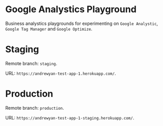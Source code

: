 # Google Analystics Playground

Business analystics playgrounds for experimenting on `Google Analystic`, `Google Tag Manager` and `Google Optimize`.

# Staging
Remote branch: `staging`.

URL: `https://andrewyan-test-app-1.herokuapp.com/`.

# Production
Remote branch: `production`.

URL: `https://andrewyan-test-app-1-staging.herokuapp.com/`.
